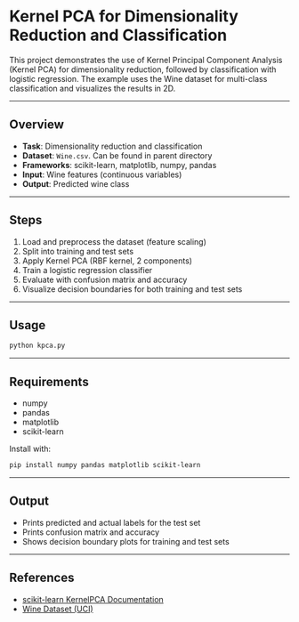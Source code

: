 # Kernel PCA for Dimensionality Reduction and Classification

This project demonstrates the use of Kernel Principal Component Analysis (Kernel PCA) for dimensionality reduction, followed by classification with logistic regression. The example uses the Wine dataset for multi-class classification and visualizes the results in 2D.

---

## Overview

- **Task**: Dimensionality reduction and classification
- **Dataset**: `Wine.csv`. Can be found in parent directory
- **Frameworks**: scikit-learn, matplotlib, numpy, pandas
- **Input**: Wine features (continuous variables)
- **Output**: Predicted wine class

---

## Steps

1. Load and preprocess the dataset (feature scaling)
2. Split into training and test sets
3. Apply Kernel PCA (RBF kernel, 2 components)
4. Train a logistic regression classifier
5. Evaluate with confusion matrix and accuracy
6. Visualize decision boundaries for both training and test sets

---

## Usage

```bash
python kpca.py
```

---

## Requirements

- numpy
- pandas
- matplotlib
- scikit-learn

Install with:

```bash
pip install numpy pandas matplotlib scikit-learn
```

---

## Output

- Prints predicted and actual labels for the test set
- Prints confusion matrix and accuracy
- Shows decision boundary plots for training and test sets

---

## References

- [scikit-learn KernelPCA Documentation](https://scikit-learn.org/stable/modules/generated/sklearn.decomposition.KernelPCA.html)
- [Wine Dataset (UCI)](https://archive.ics.uci.edu/ml/datasets/wine)
